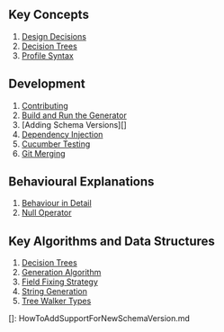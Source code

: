 ## Key Concepts

1. [Design Decisions](KeyDecisions.md)
1. [Decision Trees](decisionTrees/DecisionTrees.md)
1. [Profile Syntax](../user/Schema.md)


## Development

1. [Contributing](../../.github/CONTRIBUTING.md)
1. [Build and Run the Generator](../user/gettingStarted/BuildAndRun.md)
1. [Adding Schema Versions][]
1. [Dependency Injection](DependencyInjection.md)
1. [Cucumber Testing](CucumberSyntax.md)
1. [Git Merging](GitMerging.md)

## Behavioural Explanations

1. [Behaviour in Detail](behaviour/BehaviourInDetail.md)
1. [Null Operator](behaviour/NullOperator.md)

## Key Algorithms and Data Structures

1. [Decision Trees](decisionTrees/DecisionTrees.md)
1. [Generation Algorithm](algorithmsAndDataStructures/GenerationAlgorithm.md)
1. [Field Fixing Strategy](algorithmsAndDataStructures/FieldFixingStrategy.md)
1. [String Generation](algorithmsAndDataStructures/StringGeneration.md)
1. [Tree Walker Types](decisionTreeWalkers/TreeWalkerTypes.md)

[]: HowToAddSupportForNewSchemaVersion.md